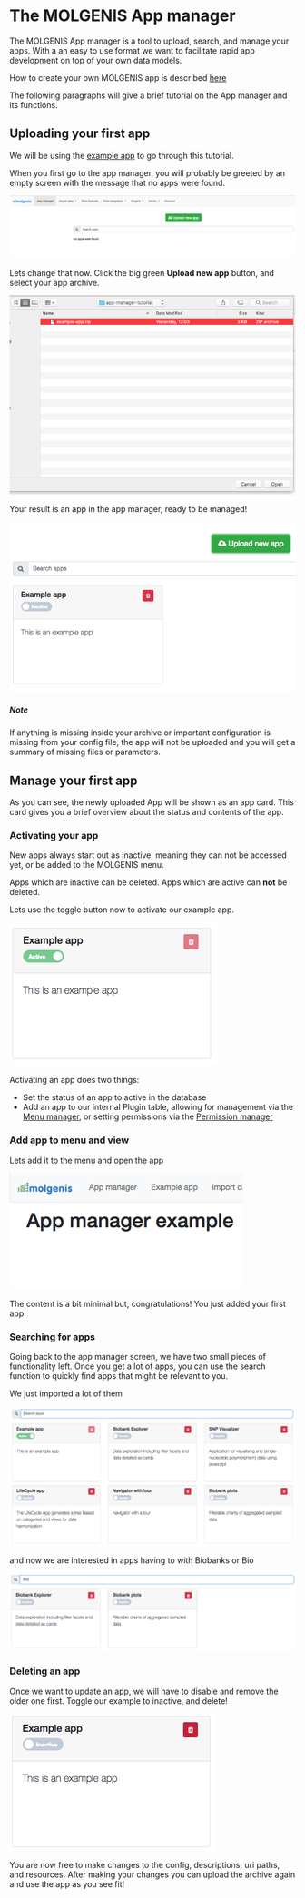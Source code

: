 # The MOLGENIS App manager
The MOLGENIS App manager is a tool to upload, search, and manage your apps. With a an easy to use format we want
to facilitate rapid app development on top of your own data models. 

How to create your own MOLGENIS app is described [here](../developer_documentation/app-development.md)

The following paragraphs will give a brief tutorial on the App manager and its functions.

## Uploading your first app
We will be using the [example app](../data/example-app.zip) to go through this tutorial.

When you first go to the app manager, you will probably be greeted by an empty screen with the message that no apps were found.

![am01 - empty screen](../images/app-manager/am01-empty-screen.png?raw=true, "am01-empty-screen")

Lets change that now. Click the big green __Upload new app__ button, and select your app archive.

![am02 - upload file](../images/app-manager/am02-upload-file.png?raw=true, "am02-upload-file")

Your result is an app in the app manager, ready to be managed!

![am03 - after upload](../images/app-manager/am03-after-upload.png?raw=true, "am03-after-upload")

##### Note
If anything is missing inside your archive or important configuration is missing from your config file, 
the app will not be uploaded and you will get a summary of missing files or parameters.

## Manage your first app
As you can see, the newly uploaded App will be shown as an app card. 
This card gives you a brief overview about the status and contents of the app.

### Activating your app
New apps always start out as inactive, meaning they can not be accessed yet, or be added to the MOLGENIS menu.

Apps which are inactive can be deleted. Apps which are active can __not__ be deleted.

Lets use the toggle button now to activate our example app.

![am04 - after activate](../images/app-manager/am04-after-activate.png?raw=true, "am04-after-activate")

Activating an app does two things:
* Set the status of an app to active in the database
* Add an app to our internal Plugin table, allowing for management via the [Menu manager](./guide-customize.md), or setting permissions via the [Permission manager](./guide-admin.md#permissions)

### Add app to menu and view
Lets add it to the menu and open the app

![am05 - open app](../images/app-manager/am05-open-app.png?raw=true, "am05-open-app")

The content is a bit minimal but, congratulations! You just added your first app.

### Searching for apps
Going back to the app manager screen, we have two small pieces of functionality left. 
Once you get a lot of apps, you can use the search function to quickly find apps that might be relevant to you.

We just imported a lot of them 

![am06 - before search](../images/app-manager/am06-before-search.png?raw=true, "am06-before-search")

and now we are interested in apps having to with Biobanks or Bio

![am07 - after search](../images/app-manager/am07-after-search.png?raw=true, "am07-after-search")


### Deleting an app
Once we want to update an app, we will have to disable and remove the older one first.
Toggle our example to inactive, and delete!

![am08 - delete app](../images/app-manager/am08-delete-app.png?raw=true, "am07-delete-app")

You are now free to make changes to the config, descriptions, uri paths, and resources.
After making your changes you can upload the archive again and use the app as you see fit!
